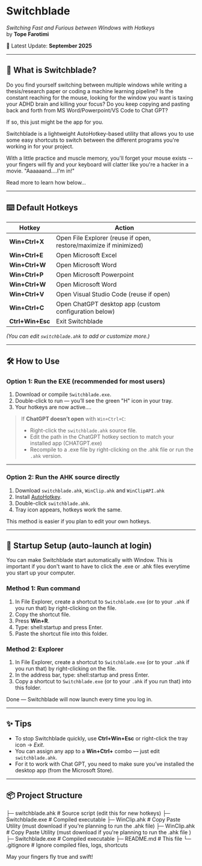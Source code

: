 # Switchblade  
*Switching Fast and Furious between Windows with Hotkeys*  
by **Tope Farotimi**

📅 Latest Update: **September 2025**

                
---

## 🚀 What is Switchblade?
Do you find yourself switching between multiple windows while writing a thesis/research paper or coding a machine learning pipeline? 
Is the constant reaching for the mouse, looking for the window you want is taxing your ADHD brain and killing your focus?
Do you keep copying and pasting back and forth from MS Word/Powerpoint/VS Code to Chat GPT? 

If so, this just might be the app for you. 

Switchblade is a lightweight AutoHotkey-based utility that allows you to use some easy shortcuts to switch between the different programs you're working in for your project. 

With a little practice and muscle memory, you'll forget your mouse exists -- your fingers will fly and your keyboard will clatter like you're a hacker in a movie. "Aaaaaand....I'm in!" 

Read more to learn how below...

---

## ⌨️ Default Hotkeys

| Hotkey            | Action                           |
|-------------------|----------------------------------|
| **Win+Ctrl+X**    | Open File Explorer (reuse if open, restore/maximize if minimized) |
| **Win+Ctrl+E**    | Open Microsoft Excel             |
| **Win+Ctrl+W**    | Open Microsoft Word              |
| **Win+Ctrl+P**    | Open Microsoft Powerpoint             |
| **Win+Ctrl+W**    | Open Microsoft Word              |
| **Win+Ctrl+V**    | Open Visual Studio Code (reuse if open) |
| **Win+Ctrl+C**    | Open ChatGPT desktop app (custom configuration below) |
| **Ctrl+Win+Esc**  | Exit Switchblade                 |

*(You can edit `switchblade.ahk` to add or customize more.)*

---

## 🛠️ How to Use

### Option 1: Run the EXE (recommended for most users)
1. Download or compile `Switchblade.exe`.
2. Double-click to run — you’ll see the green "H" icon in your tray.
3. Your hotkeys are now active....

> If **ChatGPT doesn’t open** with `Win+Ctrl+C`:  
> - Right-click the `switchblade.ahk` source file.  
> - Edit the path in the ChatGPT hotkey section to match your installed app (CHATGPT.exe)  
> - Recompile to a .exe file by right-clicking on the .ahk file or run the `.ahk` version.

---

### Option 2: Run the AHK source directly
1. Download `switchblade.ahk`, `WinClip.ahk` and `WinClipAPI.ahk` 
2. Install [AutoHotkey](https://www.autohotkey.com/).  
3. Double-click `switchblade.ahk`.  
4. Tray icon appears, hotkeys work the same.  

This method is easier if you plan to edit your own hotkeys.

---

## 🔄 Startup Setup (auto-launch at login)

You can make Switchblade start automatically with Window. This is important if you don't want to have to click the .exe or .ahk files everytime you start up your computer.

### Method 1: Run command
1. In File Explorer, create a shortcut to `Switchblade.exe` (or to your `.ahk` if you run that) by right-clicking on the file.   
2. Copy the shortcut file.
3. Press **Win+R**.  
4. Type:  shell:startup and press Enter.  
5. Paste the shortcut file into this folder. 

### Method 2: Explorer
1. In File Explorer, create a shortcut to `Switchblade.exe` (or to your `.ahk` if you run that) by right-clicking on the file.   
2. In the address bar, type:  shell:startup and press Enter.  
3. Copy a shortcut to `Switchblade.exe` (or to your `.ahk` if you run that) into this folder.

Done — Switchblade will now launch every time you log in.

---

## ✨ Tips
- To stop Switchblade quickly, use **Ctrl+Win+Esc** or right-click the tray icon → *Exit*.  
- You can assign any app to a **Win+Ctrl+<key>** combo — just edit `switchblade.ahk`.  
- For it to work with Chat GPT, you need to make sure you’ve installed the desktop app (from the Microsoft Store). 

---

## 📦 Project Structure
├─ switchblade.ahk # Source script (edit this for new hotkeys)
├─ Switchblade.exe # Compiled executable
├─ WinClip.ahk # Copy Paste Utility (must download if you're planning to run the .ahk file)
├─ WinClip.ahk # Copy Paste Utility (must download if you're planning to run the .ahk file )
├─ Switchblade.exe # Compiled executable
├─ README.md # This file
└─ .gitignore # Ignore compiled files, logs, shortcuts

May your fingers fly true and swift! 